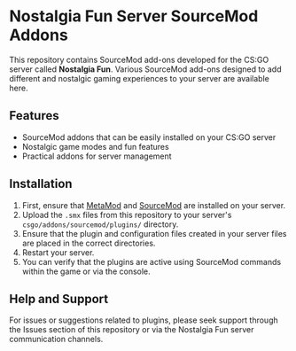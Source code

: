 # Nostalgia Fun Server SourceMod Addons

This repository contains SourceMod add-ons developed for the CS:GO server called **Nostalgia Fun**. Various SourceMod add-ons designed to add different and nostalgic gaming experiences to your server are available here.

## Features

- SourceMod addons that can be easily installed on your CS:GO server
- Nostalgic game modes and fun features
- Practical addons for server management

## Installation

1. First, ensure that [MetaMod](https://www.sourcemm.net/downloads.php?branch=stable) and [SourceMod](https://www.sourcemod.net/downloads.php?branch=stable) are installed on your server.
2. Upload the `.smx` files from this repository to your server's `csgo/addons/sourcemod/plugins/` directory.
3. Ensure that the plugin and configuration files created in your server files are placed in the correct directories.
4. Restart your server.
5. You can verify that the plugins are active using SourceMod commands within the game or via the console.

## Help and Support

For issues or suggestions related to plugins, please seek support through the Issues section of this repository or via the Nostalgia Fun server communication channels.
